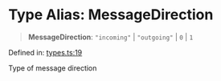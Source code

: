 # Type Alias: MessageDirection

> **MessageDirection**: `"incoming"` \| `"outgoing"` \| `0` \| `1`

Defined in: [types.ts:19](https://github.com/GeoDaCenter/openassistant/blob/aa41155e698e0b65b1716140c0c14440cdd9d76a/packages/core/src/types.ts#L19)

Type of message direction
